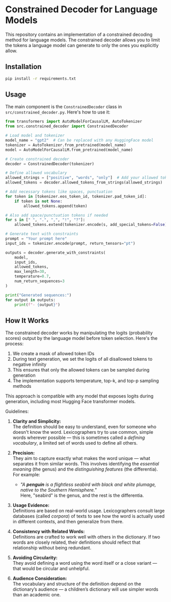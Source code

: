 # Constrained Decoder for Language Models

This repository contains an implementation of a constrained decoding method for language models. The constrained decoder allows you to limit the tokens a language model can generate to only the ones you explicitly allow.

## Installation

```bash
pip install -r requirements.txt
```

## Usage

The main component is the `ConstrainedDecoder` class in `src/constrained_decoder.py`. Here's how to use it:

```python
from transformers import AutoModelForCausalLM, AutoTokenizer
from src.constrained_decoder import ConstrainedDecoder

# Load model and tokenizer
model_name = "gpt2"  # Can be replaced with any HuggingFace model
tokenizer = AutoTokenizer.from_pretrained(model_name)
model = AutoModelForCausalLM.from_pretrained(model_name)

# Create constrained decoder
decoder = ConstrainedDecoder(tokenizer)

# Define allowed vocabulary
allowed_strings = ["positive", "words", "only"]  # Add your allowed tokens here
allowed_tokens = decoder.allowed_tokens_from_strings(allowed_strings)

# Add necessary tokens like spaces, punctuation
for token in [tokenizer.eos_token_id, tokenizer.pad_token_id]:
    if token is not None:
        allowed_tokens.append(token)

# Also add space/punctuation tokens if needed
for s in [" ", ".", ",", "!", "?"]:
    allowed_tokens.extend(tokenizer.encode(s, add_special_tokens=False))

# Generate text with constraints
prompt = "Your prompt here"
input_ids = tokenizer.encode(prompt, return_tensors="pt")

outputs = decoder.generate_with_constraints(
    model,
    input_ids,
    allowed_tokens,
    max_length=30,
    temperature=0.7,
    num_return_sequences=3
)

print("Generated sequences:")
for output in outputs:
    print(f"- {output}")
```

## How It Works

The constrained decoder works by manipulating the logits (probability scores) output by the language model before token selection. Here's the process:

1. We create a mask of allowed token IDs
2. During text generation, we set the logits of all disallowed tokens to negative infinity
3. This ensures that only the allowed tokens can be sampled during generation
4. The implementation supports temperature, top-k, and top-p sampling methods

This approach is compatible with any model that exposes logits during generation, including most Hugging Face transformer models. 



Guidelines:

1. **Clarity and Simplicity:**  
   The definition should be easy to understand, even for someone who doesn't know the word. Lexicographers try to use common, simple words wherever possible — this is sometimes called a *defining vocabulary*, a limited set of words used to define all others.

2. **Precision:**  
   They aim to capture exactly what makes the word unique — what separates it from similar words. This involves identifying the *essential meaning* (the genus) and the *distinguishing features* (the differentia). For example:
   - *"A **penguin** is a flightless seabird with black and white plumage, native to the Southern Hemisphere."*  
     Here, "seabird" is the genus, and the rest is the differentia.

3. **Usage Evidence:**  
   Definitions are based on real-world usage. Lexicographers consult large databases (called *corpora*) of texts to see how the word is actually used in different contexts, and then generalize from there.

4. **Consistency with Related Words:**  
   Definitions are crafted to work well with others in the dictionary. If two words are closely related, their definitions should reflect that relationship without being redundant.

5. **Avoiding Circularity:**  
   They avoid defining a word using the word itself or a close variant — that would be circular and unhelpful.

6. **Audience Consideration:**  
   The vocabulary and structure of the definition depend on the dictionary’s audience — a children’s dictionary will use simpler words than an academic one.